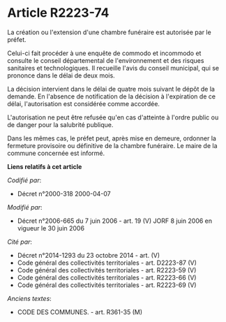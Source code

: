 # Article R2223-74

La création ou l'extension d'une chambre funéraire est autorisée par le préfet.

Celui-ci fait procéder à une enquête de commodo et incommodo et consulte le conseil départemental de l'environnement et des
risques sanitaires et technologiques. Il recueille l'avis du conseil municipal, qui se prononce dans le délai de deux mois.

La décision intervient dans le délai de quatre mois suivant le dépôt de la demande. En l'absence de notification de la
décision à l'expiration de ce délai, l'autorisation est considérée comme accordée.

L'autorisation ne peut être refusée qu'en cas d'atteinte à l'ordre public ou de danger pour la salubrité publique.

Dans les mêmes cas, le préfet peut, après mise en demeure, ordonner la fermeture provisoire ou définitive de la chambre
funéraire. Le maire de la commune concernée est informé.

**Liens relatifs à cet article**

_Codifié par_:

  - Décret n°2000-318 2000-04-07

_Modifié par_:

  - Décret n°2006-665 du 7 juin 2006 - art. 19 (V) JORF 8 juin 2006 en vigueur le 30 juin 2006

_Cité par_:

  - Décret n°2014-1293 du 23 octobre 2014 - art. (V)
  - Code général des collectivités territoriales - art. D2223-87 (V)
  - Code général des collectivités territoriales - art. R2223-59 (V)
  - Code général des collectivités territoriales - art. R2223-66 (V)
  - Code général des collectivités territoriales - art. R2223-69 (V)

_Anciens textes_:

  - CODE DES COMMUNES. - art. R361-35 (M)
